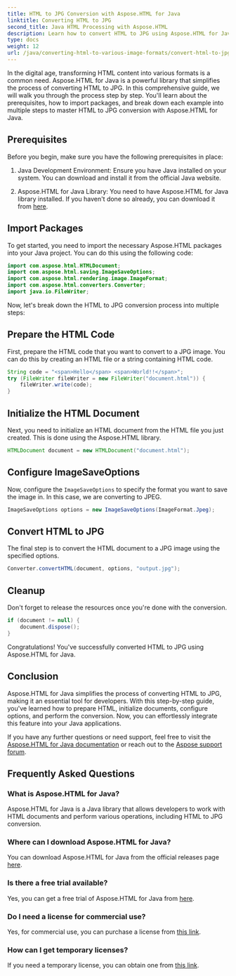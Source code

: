 ```yaml
---
title: HTML to JPG Conversion with Aspose.HTML for Java
linktitle: Converting HTML to JPG
second_title: Java HTML Processing with Aspose.HTML
description: Learn how to convert HTML to JPG using Aspose.HTML for Java. Follow our step-by-step guide for seamless HTML to JPG conversion.
type: docs
weight: 12
url: /java/converting-html-to-various-image-formats/convert-html-to-jpg/
---
```


In the digital age, transforming HTML content into various formats is a common need. Aspose.HTML for Java is a powerful library that simplifies the process of converting HTML to JPG. In this comprehensive guide, we will walk you through the process step by step. You'll learn about the prerequisites, how to import packages, and break down each example into multiple steps to master HTML to JPG conversion with Aspose.HTML for Java.

## Prerequisites

Before you begin, make sure you have the following prerequisites in place:

1. Java Development Environment: Ensure you have Java installed on your system. You can download and install it from the official Java website.

2. Aspose.HTML for Java Library: You need to have Aspose.HTML for Java library installed. If you haven't done so already, you can download it from [here](https://releases.aspose.com/html/java/).

## Import Packages

To get started, you need to import the necessary Aspose.HTML packages into your Java project. You can do this using the following code:

```java
import com.aspose.html.HTMLDocument;
import com.aspose.html.saving.ImageSaveOptions;
import com.aspose.html.rendering.image.ImageFormat;
import com.aspose.html.converters.Converter;
import java.io.FileWriter;
```

Now, let's break down the HTML to JPG conversion process into multiple steps:

## Prepare the HTML Code

First, prepare the HTML code that you want to convert to a JPG image. You can do this by creating an HTML file or a string containing HTML code.

```java
String code = "<span>Hello</span> <span>World!!</span>";
try (FileWriter fileWriter = new FileWriter("document.html")) {
    fileWriter.write(code);
}
```

## Initialize the HTML Document

Next, you need to initialize an HTML document from the HTML file you just created. This is done using the Aspose.HTML library.

```java
HTMLDocument document = new HTMLDocument("document.html");
```

## Configure ImageSaveOptions

Now, configure the `ImageSaveOptions` to specify the format you want to save the image in. In this case, we are converting to JPEG.

```java
ImageSaveOptions options = new ImageSaveOptions(ImageFormat.Jpeg);
```

## Convert HTML to JPG

The final step is to convert the HTML document to a JPG image using the specified options.

```java
Converter.convertHTML(document, options, "output.jpg");
```

## Cleanup

Don't forget to release the resources once you're done with the conversion.

```java
if (document != null) {
    document.dispose();
}
```

Congratulations! You've successfully converted HTML to JPG using Aspose.HTML for Java.

## Conclusion

Aspose.HTML for Java simplifies the process of converting HTML to JPG, making it an essential tool for developers. With this step-by-step guide, you've learned how to prepare HTML, initialize documents, configure options, and perform the conversion. Now, you can effortlessly integrate this feature into your Java applications.

If you have any further questions or need support, feel free to visit the [Aspose.HTML for Java documentation](https://reference.aspose.com/html/java/) or reach out to the [Aspose support forum](https://forum.aspose.com/).

## Frequently Asked Questions

### What is Aspose.HTML for Java?
Aspose.HTML for Java is a Java library that allows developers to work with HTML documents and perform various operations, including HTML to JPG conversion.

### Where can I download Aspose.HTML for Java?
You can download Aspose.HTML for Java from the official releases page [here](https://releases.aspose.com/html/java/).

### Is there a free trial available?
Yes, you can get a free trial of Aspose.HTML for Java from [here](https://releases.aspose.com/).

### Do I need a license for commercial use?
Yes, for commercial use, you can purchase a license from [this link](https://purchase.aspose.com/buy).

### How can I get temporary licenses?
If you need a temporary license, you can obtain one from [this link](https://purchase.aspose.com/temporary-license/).

